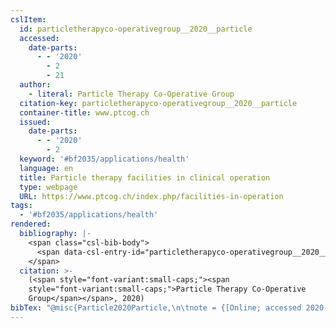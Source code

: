 ```yaml
---
cslItem:
  id: particletherapyco-operativegroup__2020__particle
  accessed:
    date-parts:
      - - '2020'
        - 2
        - 21
  author:
    - literal: Particle Therapy Co-Operative Group
  citation-key: particletherapyco-operativegroup__2020__particle
  container-title: www.ptcog.ch
  issued:
    date-parts:
      - - '2020'
        - 2
  keyword: '#bf2035/applications/health'
  language: en
  title: Particle therapy facilities in clinical operation
  type: webpage
  URL: https://www.ptcog.ch/index.php/facilities-in-operation
tags:
  - '#bf2035/applications/health'
rendered:
  bibliography: |-
    <span class="csl-bib-body">
      <span data-csl-entry-id="particletherapyco-operativegroup__2020__particle" class="csl-entry"><span class='author-bib'>Particle Therapy Co-Operative Group</span>. <span class='date-bib'>(2020, Februar)</span>. <span class='title'><b><i>Particle therapy facilities in clinical operation</i></b></span>. Www.Ptcog.Ch. <span class='URL'><a href='https://www.ptcog.ch/index.php/facilities-in-operation'>LINK</a></span></span>
    </span>
  citation: >-
    (<span style="font-variant:small-caps;"><span
    style="font-variant:small-caps;">Particle Therapy Co-Operative
    Group</span></span>, 2020)
bibTex: "@misc{Particle2020Particle,\n\tnote = {[Online; accessed 2020-02-21]},\n\tauthor = {{Particle Therapy Co-Operative Group}},\n\tyear = {2020},\n\tmonth = {2},\n\ttitle = {Particle therapy facilities in clinical operation},\n\turl = {https://www.ptcog.ch/index.php/facilities-in-operation},\n\thowpublished = {https://www.ptcog.ch/index.php/facilities-in-operation},\n}\n\n"
---
```

